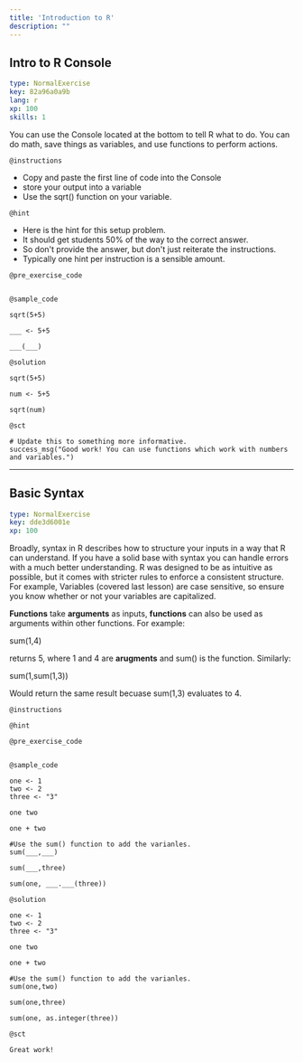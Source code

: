 ```yaml
---
title: 'Introduction to R'
description: ""
---
```


## Intro to R Console

```yaml
type: NormalExercise
key: 82a96a0a9b
lang: r
xp: 100
skills: 1
```

You can use the Console located at the bottom to tell R what to do. You can do math, save things as variables, and use functions to perform actions.

`@instructions`
- Copy and paste the first line of code into the Console
- store your output into a variable
- Use the sqrt() function on your variable.

`@hint`
- Here is the hint for this setup problem. 
- It should get students 50% of the way to the correct answer.
- So don't provide the answer, but don't just reiterate the instructions.
- Typically one hint per instruction is a sensible amount.

`@pre_exercise_code`
```{r}

```

`@sample_code`
```{r}
sqrt(5+5)

___ <- 5+5

___(___)
```

`@solution`
```{r}
sqrt(5+5)

num <- 5+5

sqrt(num)
```

`@sct`
```{r}
# Update this to something more informative.
success_msg("Good work! You can use functions which work with numbers and variables.")
```

---

## Basic Syntax

```yaml
type: NormalExercise
key: dde3d6001e
xp: 100
```

Broadly, syntax in R describes how to structure your inputs in a way that R can understand. If you have a solid base with syntax you can handle errors with a much better understanding. R was designed to be as intuitive as possible, but it comes with stricter rules to enforce a consistent structure. For example, Variables (covered last lesson) are case sensitive, so ensure you know whether or not your variables are capitalized.

**Functions** take **arguments** as inputs, **functions** can also be used as arguments within other functions. For example:

sum(1,4)

returns 5, where 1 and 4 are **arugments** and sum() is the function. Similarly:

sum(1,sum(1,3)) 

Would return the same result becuase sum(1,3) evaluates to 4.

`@instructions`


`@hint`


`@pre_exercise_code`

```{r}

```


`@sample_code`

```{r}
one <- 1
two <- 2
three <- "3"

one two

one + two

#Use the sum() function to add the varianles.
sum(___,___)

sum(___,three)

sum(one, ___.___(three))
```


`@solution`

```{r}
one <- 1
two <- 2
three <- "3"

one two

one + two

#Use the sum() function to add the varianles.
sum(one,two)

sum(one,three)

sum(one, as.integer(three))
```


`@sct`

```{r}
Great work!
```
